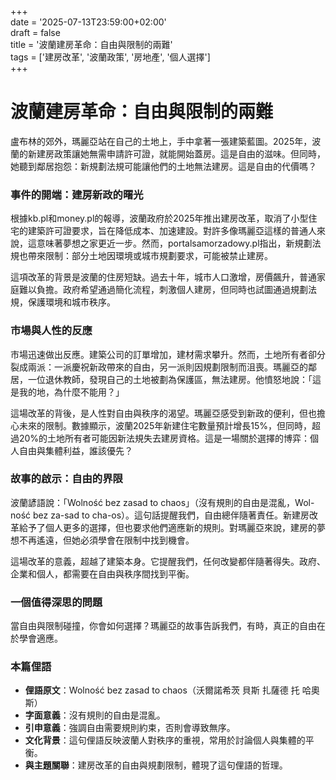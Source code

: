 +++  
date = '2025-07-13T23:59:00+02:00'  
draft = false  
title = '波蘭建房革命：自由與限制的兩難'  
tags = ['建房改革', '波蘭政策', '房地產', '個人選擇']  
+++

# 波蘭建房革命：自由與限制的兩難

盧布林的郊外，瑪麗亞站在自己的土地上，手中拿著一張建築藍圖。2025年，波蘭的新建房政策讓她無需申請許可證，就能開始蓋房。這是自由的滋味。但同時，她聽到鄰居抱怨：新規劃法規可能讓他們的土地無法建房。這是自由的代價嗎？

### 事件的開端：建房新政的曙光

根據kb.pl和money.pl的報導，波蘭政府於2025年推出建房改革，取消了小型住宅的建築許可證要求，旨在降低成本、加速建設。對許多像瑪麗亞這樣的普通人來說，這意味著夢想之家更近一步。然而，portalsamorzadowy.pl指出，新規劃法規也帶來限制：部分土地因環境或城市規劃要求，可能被禁止建房。

這項改革的背景是波蘭的住房短缺。過去十年，城市人口激增，房價飆升，普通家庭難以負擔。政府希望通過簡化流程，刺激個人建房，但同時也試圖通過規劃法規，保護環境和城市秩序。

### 市場與人性的反應

市場迅速做出反應。建築公司的訂單增加，建材需求攀升。然而，土地所有者卻分裂成兩派：一派慶祝新政帶來的自由，另一派則因規劃限制而沮喪。瑪麗亞的鄰居，一位退休教師，發現自己的土地被劃為保護區，無法建房。他憤怒地說：「這是我的地，為什麼不能用？」

這場改革的背後，是人性對自由與秩序的渴望。瑪麗亞感受到新政的便利，但也擔心未來的限制。數據顯示，波蘭2025年新建住宅數量預計增長15%，但同時，超過20%的土地所有者可能因新法規失去建房資格。這是一場關於選擇的博弈：個人自由與集體利益，誰該優先？

### 故事的啟示：自由的界限

波蘭諺語說：「Wolność bez zasad to chaos」（沒有規則的自由是混亂，Wol-ność bez za-sad to cha-os）。這句話提醒我們，自由總伴隨著責任。新建房改革給予了個人更多的選擇，但也要求他們適應新的規則。對瑪麗亞來說，建房的夢想不再遙遠，但她必須學會在限制中找到機會。

這場改革的意義，超越了建築本身。它提醒我們，任何改變都伴隨著得失。政府、企業和個人，都需要在自由與秩序間找到平衡。

### 一個值得深思的問題

當自由與限制碰撞，你會如何選擇？瑪麗亞的故事告訴我們，有時，真正的自由在於學會適應。

### 本篇俚語

- **俚語原文**：Wolność bez zasad to chaos（沃爾諾希茨 貝斯 扎薩德 托 哈奧斯）  
- **字面意義**：沒有規則的自由是混亂。  
- **引申意義**：強調自由需要規則約束，否則會導致無序。  
- **文化背景**：這句俚語反映波蘭人對秩序的重視，常用於討論個人與集體的平衡。  
- **與主題關聯**：建房改革的自由與規劃限制，體現了這句俚語的哲理。